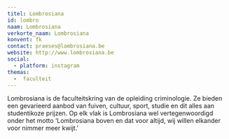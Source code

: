 ```yaml
---
titel: Lombrosiana
id: lombro
naam: Lombrosiana
verkorte_naam: Lombrosiana
konvent: fk
contact: praeses@lombrosiana.be
website: http://www.lombrosiana.be
social:
  - platform: instagram
themas:
  -  faculteit
---
```


Lombrosiana is de faculteitskring van de opleiding criminologie. Ze bieden een gevarieerd aanbod van fuiven, cultuur, sport, studie en dit alles aan studentikoze prijzen. Op elk vlak is Lombrosiana wel vertegenwoordigd onder het motto ‘Lombrosiana boven en dat voor altijd, wij willen elkander voor nimmer meer kwijt.'
